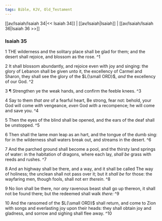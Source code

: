 ```yaml
---
tags: Bible, KJV, Old_Testament
---
```


[[av/Isaiah/Isaiah 34|<< Isaiah 34]] | [[av/Isaiah|Isaiah]] | [[av/Isaiah/Isaiah 36|Isaiah 36 >>]]

### Isaiah 35

1 THE wilderness and the solitary place shall be glad for them; and the desert shall rejoice, and blossom as the rose. ^1

2 It shall blossom abundantly, and rejoice even with joy and singing: the glory of Lebanon shall be given unto it, the excellency of Carmel and Sharon, they shall see the glory of the $L{\small ORD}$, _and_ the excellency of our God. ^2

3 ¶ Strengthen ye the weak hands, and confirm the feeble knees. ^3

4 Say to them _that_ _are_ of a fearful heart, Be strong, fear not: behold, your God will come _with_ vengeance, _even_ God _with_ a recompence; he will come and save you. ^4

5 Then the eyes of the blind shall be opened, and the ears of the deaf shall be unstopped. ^5

6 Then shall the lame _man_ leap as an hart, and the tongue of the dumb sing: for in the wilderness shall waters break out, and streams in the desert. ^6

7 And the parched ground shall become a pool, and the thirsty land springs of water: in the habitation of dragons, where each lay, _shall_ _be_ grass with reeds and rushes. ^7

8 And an highway shall be there, and a way, and it shall be called The way of holiness; the unclean shall not pass over it; but it _shall_ _be_ for those: the wayfaring men, though fools, shall not err _therein_. ^8

9 No lion shall be there, nor _any_ ravenous beast shall go up thereon, it shall not be found there; but the redeemed shall walk _there:_ ^9

10 And the ransomed of the $L{\small ORD}$ shall return, and come to Zion with songs and everlasting joy upon their heads: they shall obtain joy and gladness, and sorrow and sighing shall flee away. ^10
